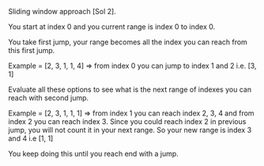 Sliding window approach [Sol 2].

You start at index 0 and you current range is index 0 to index 0.

You take first jump, your range becomes all the index you can reach from this first jump.

Example = [2, 3, 1, 1, 4] => from index 0 you can jump to index 1 and 2 i.e. [3, 1]

Evaluate all these options to see what is the next range of indexes you can reach with second jump.

Example = [2, 3, 1, 1, 1] => from index 1 you can reach index 2, 3, 4 and from index 2 you can reach index 3. Since you could reach index 2 in previous jump, you will not count it in your next range. So your new range is index 3 and 4 i.e [1, 1]

You keep doing this until you reach end with a jump.
